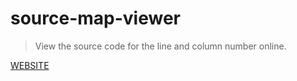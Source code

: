 # source-map-viewer

> View the source code for the line and column number online.

[WEBSITE](https://zenghongtu.github.io/source-map-viewer/build/release/index.html)
